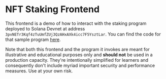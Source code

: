 # NFT Staking Frontend

This frontend is a demo of how to interact with the staking program deployed to Solana Devnet at address `3pvNETr3Kqf4zTuUmfZUj3QzAHxAXk4icc7F5YsztLar`. You can find the code for that sample program [here](https://github.com/Unboxed-Software/anchor-nft-staking-demo).

Note that both this frontend and the program it invokes are meant for illustrative and educational purposes only and **should not** be used in a production capacity. They're intentionally simplified for learners and consequently don't include myriad important security and performance measures. Use at your own risk.
